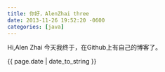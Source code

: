 ```yaml
---
title: 你好，AlenZhai three
date: 2013-11-26 19:52:20 -0600
categories: [java]
---
```


Hi,Alen Zhai
今天我终于，在Github上有自己的博客了。

{{ page.date | date_to_string }}